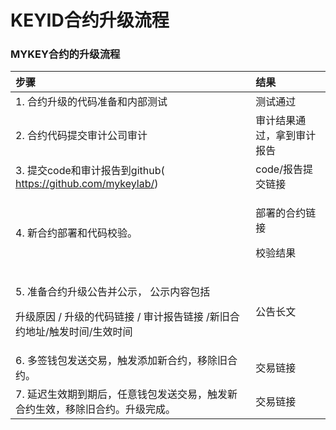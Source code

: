 # KEYID合约升级流程

### MYKEY合约的升级流程

<table>
  <thead>
    <tr>
      <th style="text-align:left">&#x6B65;&#x9AA4;</th>
      <th style="text-align:left">&#x7ED3;&#x679C;</th>
    </tr>
  </thead>
  <tbody>
    <tr>
      <td style="text-align:left">1. &#x5408;&#x7EA6;&#x5347;&#x7EA7;&#x7684;&#x4EE3;&#x7801;&#x51C6;&#x5907;&#x548C;&#x5185;&#x90E8;&#x6D4B;&#x8BD5;</td>
      <td
      style="text-align:left">&#x6D4B;&#x8BD5;&#x901A;&#x8FC7;</td>
    </tr>
    <tr>
      <td style="text-align:left">2. &#x5408;&#x7EA6;&#x4EE3;&#x7801;&#x63D0;&#x4EA4;&#x5BA1;&#x8BA1;&#x516C;&#x53F8;&#x5BA1;&#x8BA1;</td>
      <td
      style="text-align:left">&#x5BA1;&#x8BA1;&#x7ED3;&#x679C;&#x901A;&#x8FC7;&#xFF0C;&#x62FF;&#x5230;&#x5BA1;&#x8BA1;&#x62A5;&#x544A;</td>
    </tr>
    <tr>
      <td style="text-align:left">3. &#x63D0;&#x4EA4;code&#x548C;&#x5BA1;&#x8BA1;&#x62A5;&#x544A;&#x5230;github(
        <a
        href="https://github.com/mykeylab/keyid-eth-contracts">https://github.com/mykeylab/</a>)</td>
      <td style="text-align:left">code/&#x62A5;&#x544A;&#x63D0;&#x4EA4;&#x94FE;&#x63A5;</td>
    </tr>
    <tr>
      <td style="text-align:left">4. &#x65B0;&#x5408;&#x7EA6;&#x90E8;&#x7F72;&#x548C;&#x4EE3;&#x7801;&#x6821;&#x9A8C;&#x3002;</td>
      <td
      style="text-align:left">
        <p>&#x90E8;&#x7F72;&#x7684;&#x5408;&#x7EA6;&#x94FE;&#x63A5;</p>
        <p>&#x6821;&#x9A8C;&#x7ED3;&#x679C;</p>
        </td>
    </tr>
    <tr>
      <td style="text-align:left">
        <p>5. &#x51C6;&#x5907;&#x5408;&#x7EA6;&#x5347;&#x7EA7;&#x516C;&#x544A;&#x5E76;&#x516C;&#x793A;&#xFF0C;
          &#x516C;&#x793A;&#x5185;&#x5BB9;&#x5305;&#x62EC;</p>
        <p>&#x5347;&#x7EA7;&#x539F;&#x56E0; / &#x5347;&#x7EA7;&#x7684;&#x4EE3;&#x7801;&#x94FE;&#x63A5;
          / &#x5BA1;&#x8BA1;&#x62A5;&#x544A;&#x94FE;&#x63A5; /&#x65B0;&#x65E7;&#x5408;&#x7EA6;&#x5730;&#x5740;/&#x89E6;&#x53D1;&#x65F6;&#x95F4;/&#x751F;&#x6548;&#x65F6;&#x95F4;</p>
      </td>
      <td style="text-align:left">&#x516C;&#x544A;&#x957F;&#x6587;</td>
    </tr>
    <tr>
      <td style="text-align:left">6. &#x591A;&#x7B7E;&#x94B1;&#x5305;&#x53D1;&#x9001;&#x4EA4;&#x6613;&#xFF0C;&#x89E6;&#x53D1;&#x6DFB;&#x52A0;&#x65B0;&#x5408;&#x7EA6;&#xFF0C;&#x79FB;&#x9664;&#x65E7;&#x5408;&#x7EA6;&#x3002;</td>
      <td
      style="text-align:left">&#x4EA4;&#x6613;&#x94FE;&#x63A5;</td>
    </tr>
    <tr>
      <td style="text-align:left">7. &#x5EF6;&#x8FDF;&#x751F;&#x6548;&#x671F;&#x5230;&#x671F;&#x540E;&#xFF0C;&#x4EFB;&#x610F;&#x94B1;&#x5305;&#x53D1;&#x9001;&#x4EA4;&#x6613;&#xFF0C;&#x89E6;&#x53D1;&#x65B0;&#x5408;&#x7EA6;&#x751F;&#x6548;&#xFF0C;&#x79FB;&#x9664;&#x65E7;&#x5408;&#x7EA6;&#x3002;&#x5347;&#x7EA7;&#x5B8C;&#x6210;&#x3002;</td>
      <td
      style="text-align:left">&#x4EA4;&#x6613;&#x94FE;&#x63A5;</td>
    </tr>
  </tbody>
</table>
